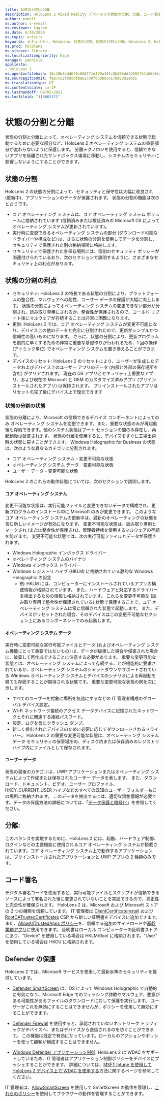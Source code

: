 ```yaml
---
title: 状態の分割と分離
description: HoloLens 2 Mixed Reality デバイスでの状態の分割、分離、コード署名、Defender アプリケーションについて説明します。
author: evmill
ms.author: v-evmill
ms.reviewer: tagran
ms.date: 6/30/2020
ms.topic: article
keywords: セキュリティ、HoloLens、状態の分割、状態の分割と分離、HoloLens 2、HoloLens 2 セキュリティ、セキュリティの概要、セキュリティ アーキテクチャ、アーキテクチャ、HoloLens 2 アーキテクチャ
ms.prod: hololens
ms.sitesec: library
ms.localizationpriority: high
manager: yannisle
appliesto:
- HoloLens 2
ms.openlocfilehash: 18c30b4edd649c088f71e479a401c8b286ddfd592f57a5659c3c15b3ec9c854f
ms.sourcegitcommit: f8e7cc2fbdcdf8962700fd50b9c017bd83d1ad65
ms.translationtype: HT
ms.contentlocale: ja-JP
ms.lasthandoff: 08/05/2021
ms.locfileid: "115665371"
---
```

# <a name="state-separation-and-isolation"></a>状態の分割と分離

状態の分割と分離によって、オペレーティング システムを信頼できる状態で起動するために必要な部分など、HoloLens 2 オペレーティング システムの重要部分が変わらないように保護します。 分離テクノロジを使用すると、信頼できないアプリを隔離されたサンドボックス環境に移動し、システムのセキュリティに影響しないようにすることができます。

## <a name="state-separation"></a>状態の分割

HoloLens 2 の状態の分割によって、セキュリティと保守性は大幅に改良され (更新中)、アプリケーションのデータが保護されます。  状態の分割の機能は次のとおりです。
  * コア オペレーティング システムは、コア オペレーティング システム ボリュームに格納されています (信頼済みまたは検証済みの Microsoft OS によってオペレーティング システムが更新されています)。
  * 実行時に変更できるオペレーティング システムの部分 (ダウンロード可能なドライバーや構成など) は、さらに状態の分割を使用してデータを分割し、セキュリティで保護された別の格納場所に格納します。
  * セキュリティで保護された各保存場所には、個別のセキュリティ ポリシーが関連付けられているおり、次のセクションで説明するように、さまざまなセキュリティ上の利点があります。

## <a name="state-separation-benefits"></a>状態の分割の利点

  * セキュリティ: HoloLens 2 の特長である状態の分割により、プラットフォームの整合性、マルウェアへの耐性、ユーザー データの保護が大幅に向上します。 状態の分割によってオペレーティング システムの変更できない部分が分割され、読み取り専用にされるか、整合性が保護されるので、コールド リブート後にマルウェアが存続することは非常に困難になります。 
  * 更新: HoloLens 2 では、コア オペレーティング システムが変更不可能になり、デバイス上の他のデータと完全に分割されたので、更新がシンプルかつ信頼性の高いものになります。  さらに、状態の分割により、更新プログラムを劇的に早くするための非常に重要な基礎作りが行われるため、1 回の操作 (アトミック単位) でオペレーティング システムを置き換えることができます。
  * デバイスのリセット: HoloLens 2 のリセットにより、ユーザーが生成したデータおよびデバイス上のユーザー アプリのデータ (内部と外部の保存場所を含む) がクリアされます。 現在の OS アプリとセキュリティ上重要なアプリ、および現在の Microsoft と OEM のカスタマイズ済みアプリ (プリインストールされたアプリ) は保持されます。 プリインストールされたアプリはリセットの完了後にデバイス上で復元できます

### <a name="state-separation-states"></a>状態の分割の状態

状態の分離により、Microsoft の信頼できるデバイス コンポーネントによってのみ オペレーティング システムを変更できます。また、重要な状態のみが再起動後も存続できます。他のシステム状態はブート セッションの間のみ存在し、再起動後は破棄されます。 状態の分離を使用すると、デバイスをすぐに工場出荷時の状態に戻すことができます。 Windows Holographic for Business の状態は、次のような異なるカテゴリに分割されます。
  * コア オペレーティング システム - 変更不可能な状態
  * オペレーティング システム データ - 変更可能な状態 
  * ユーザー データ - 変更可能な状態

HoloLens 2 のこれらの動作状態については、次のセクションで説明します。

#### <a name="core-operating-system"></a>コア オペレーティング システム

変更不可能な状態は、実行可能ファイルと変更できないデータで構成され、更新プログラムのインストール中に Microsoft のみが変更できます。 このようなコア オペレーティング システムの更新中は、最新のオペレーティングの状態を含む新しいイメージが有効になります。
変更不可能な状態は、読み取り専用とマークされ (または整合性が保護され)、管理者特権を使用するマルウェアの存続を防ぎます。 変更不可能な状態では、次の実行可能ファイルとデータが保護されます。
  * Windows Holographic インボックス ドライバー
  * オペレーティング システムのバイナリ
  * Windows インボックス ドライバー
  * Windows レジストリ ハイブ (HKLM) に格納されている静的な Windows Holographic の設定
    * 例: HKLM には、コンピューターにインストールされているアプリの構成情報が格納されています。 また、ハードウェアと対応するドライバーを検出するための情報も格納されています。
これらを変更不可能な (読み取り専用で整合性が保護されている) 状態で保護することで、コア オペレーティング システムは常に信頼された状態で起動します。 また、デバイスがリセットされた場合、そのデバイスはこの変更不可能なセクション上にあるコンポーネントでのみ起動します。 

#### <a name="operating-system-data"></a>オペレーティング システム データ 

実行時に変更可能な実行可能ファイルとデータ (およびオペレーティング システム機能にとって重要ではないもの) は、データが破損した場合や侵害された場合に、破棄して再作成できることに注意する必要があります。 重要な変更可能な状態とは、オペレーティング システムによって存続することが機能的に要求されているか、オペレーティング システムのシャットダウンやサポートされている Windows オペレーティング システムとデバイスのシナリオによる再起動を経ても存続することが期待される状態です。 重要な変更可能な状態の例を次に示します。
  * すべてのユーザーを対象に場所を無効にするなどの IT 管理者構成のグローバル デバイス設定。
  * Wi-Fi ネットワーク接続のアクセス データデバイスに記憶されたネットワークとそれに関連する接続パスワード。
  * 設定、ログを含むクラッシュ ダンプ。
  * 新しく検出されたデバイスのために必要に応じてダウンロードされるドライバー。
HoloLens 2 の重要な変更可能な状態は、オペレーティング システム データ セキュリティの保管場所の、ディスク内または保存済みのレジストリ ハイブ内にファイルとして保存されます。

#### <a name="user-data"></a>ユーザー データ

状態の最後のカテゴリは、UWP アプリケーションまたはオペレーティング システムによって作成または保存されたユーザー データを表します。 また、ダウンロード、ドキュメント、ビデオ、ユーザー プロファイル、HKEY_CURRENT_USER ハイブなどのすべての既知のユーザー フォルダーもこの場所に格納されます。 このデータを抽出するには、適切な資格情報が必要です。データの保護方法の詳細については、「[データ保護と暗号化](security-encryption-data-protection.md)」を参照してください。

##  <a name="isolation"></a>分離:

このバランスを実現するために、HoloLens 2 には、起動、ハードウェア制御、ログインなどの主要機能に使用されるコア オペレーティング システムが搭載されています。コア オペレーティング システム上で動作するアプリケーションは、プリインストールされたアプリケーションと UWP アプリの 2 種類のみです。

## <a name="code-signing"></a>コード署名

デジタル署名コードを使用すると、実行可能ファイルとスクリプトが信頼できるソースによって署名された後に変更されていないことを実証できるので、真正性と完全性が確保されます。 HoloLens 2 は、Microsoft および Microsoft ストアの 2 つの機関を信頼しています。 IT 管理者は [ClientCertificateInstall](/windows/client-management/mdm/clientcertificateinstall-csp) および [RootCATrustedCertificates](/windows/client-management/mdm/rootcacertificates-csp) CSP から新しい証明書をデバイスに追加できます。 また、[AllowAllTrustedApps ポリシー](/windows/client-management/mdm/policy-csp-applicationmanagement#applicationmanagement-allowalltrustedapps)を、信頼する追加のサイドロードや[基幹業務アプリ](/intune/apps/lob-apps-windows)に使用できます。 証明書はローカル コンピューターの証明書ストアにあり、"Device" を使用している場合は HKLM/Root に格納されます。"User" を使用している場合は HKCU に格納されます。

## <a name="defender-protections"></a>Defender の保護
HoloLens 2 では、Microsoft サービスを使用して最新水準のセキュリティを提供しています。

* [Defender SmartScreen](/windows/security/threat-protection/microsoft-defender-smartscreen/microsoft-defender-smartscreen-overview) は、OS によって Windows Holographic で自動的に有効になり、Microsoft Edge でのフィッシング詐欺やマルウェア、悪意がある可能性があるファイルのダウンロードに対して保護を実行します。 ユーザーがこれを無効にすることはできませんが、ポリシーを使用して無効にすることができます。

* [Defender Firewall](/windows/security/threat-protection/windows-firewall/windows-firewall-with-advanced-security) を使用すると、承認されていないネットワーク トラフィックがデバイスへ、またはデバイスから送信されるのを防ぐことができます。 この機能は既定で有効になっています。ローカルのアクションやポリシーを使って顧客が構成することはできません。 

* [Windows Defender アプリケーション制御](/windows/security/threat-protection/windows-defender-application-control/wdac-and-applocker-overview): HoloLens 2 は WDAC をサポートしているため、IT 管理者はアプリケーション制御ポリシーをデバイスにプッシュすることができます。 詳細については、[MSFT Intune を使用して HoloLens 2 デバイス上で WDAC を使用する](/mem/intune/configuration/custom-profile-hololens)方法に関するページを参照してください。 

IT 管理者は、[AllowSmartScreen](/windows/client-management/mdm/policy-csp-browser#browser-allowsmartscreen) を使用して SmartScreen の動作を管理し、[これらのポリシー](/windows/client-management/mdm/policy-csps-supported-by-hololens2)を使用してブラウザーの動作を管理することができます。 


